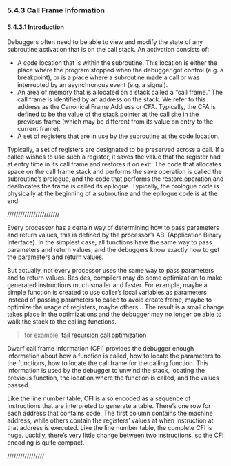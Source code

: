 ### 5.4.3 Call Frame Information 

#### 5.4.3.1 Introduction

Debuggers often need to be able to view and modify the state of any subroutine activation that is on the call stack. An activation consists of:

- A code location that is within the subroutine. This location is either the place where the program stopped when the debugger got control (e.g. a breakpoint), or is a place where a subroutine made a call or was interrupted by an asynchronous event (e.g. a signal).
- An area of memory that is allocated on a stack called a “call frame.” The call frame is identified by an address on the stack. We refer to this address as the Canonical Frame Address or CFA. Typically, the CFA is defined to be the value of the stack pointer at the call site in the previous frame (which may be different from its value on entry to the current frame).
- A set of registers that are in use by the subroutine at the code location.

Typically, a set of registers are designated to be preserved across a call. If a callee wishes to use such a register, it saves the value that the register had at entry time in its call frame and restores it on exit. The code that allocates space on the call frame stack and performs the save operation is called the subroutine’s prologue, and the code that performs the restore operation and deallocates the frame is called its epilogue. Typically, the prologue code is physically at the beginning of a subroutine and the epilogue code is at the end.



////////////////////////

Every processor has a certain way of determining how to pass parameters and return values, this is defined by the processor’s ABI (Application Binary Interface). In the simplest case, all functions have the same way to pass parameters and return values, and the debuggers know exactly how to get the parameters and return values. 

But actually, not every processor uses the same way to pass parameters and to return values. Besides, compilers may do some optimization to make generated instructions much smaller and faster. For example, maybe a simple function is created to use caller’s local variables as parameters instead of passing parameters to callee to avoid create frame, maybe to optimize the usage of registers, maybe others… The result is a small change takes place in the optimizations and the debugger may no longer be able to walk the stack to the calling functions. 

> for example, [tail recursion call optimization]( http://www.ruanyifeng.com/blog/2015/04/tail-call.html)

Dwarf call frame information (CFI) provides the debugger enough information about how a function is called, how to locate the parameters to the functions, how to locate the call frame for the calling function. This information is used by the debugger to unwind the stack, locating the previous function, the location where the function is called, and the values passed. 

Like the line number table, CFI is also encoded as a sequence of instructions that are interpreted to generate a table. There’s one row for each address that contains code. The first column contains the machine address, while others contain the registers’ values at when instruction at that address is executed. Like the line number table, the complete CFI is huge. Luckily, there’s very little change between two instructions, so the CFI encoding is quite compact. 

/////////////////






